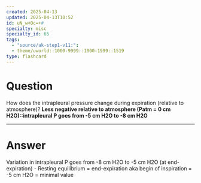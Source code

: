 ```yaml
---
created: 2025-04-13
updated: 2025-04-13T10:52
id: uN_w<Oc=+#
specialty: misc
specialty_id: 65
tags:
  - "source/ak-step1-v11:": 
  - theme/uworld::1000-9999::1000-1999::1519
type: flashcard
---
```


# Question
How does the intrapleural pressure change during expiration (relative to atmosphere)?    **Less negative relative to atmosphere (Patm = 0 cm H2O)::intrapleural P goes from -5 cm H2O to -8 cm H2O**

---

# Answer
Variation in intrapleural P goes from -8 cm H2O to -5 cm H2O (at end-expiration)  - Resting equilibrium = end-expiration aka begin of inspiration = -5 cm H2O = minimal value